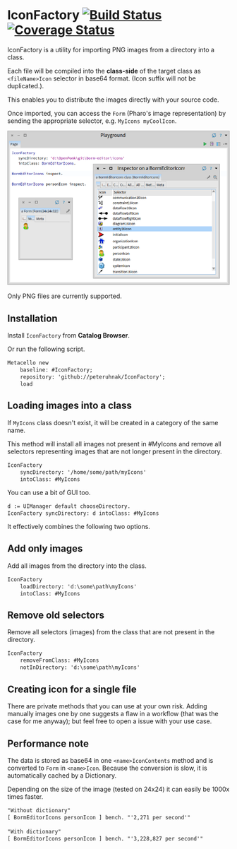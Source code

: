# IconFactory [![Build Status](https://travis-ci.org/peteruhnak/IconFactory.svg?branch=master)](https://travis-ci.org/peteruhnak/IconFactory) [![Coverage Status](https://coveralls.io/repos/github/peteruhnak/IconFactory/badge.svg?branch=master)](https://coveralls.io/github/peteruhnak/IconFactory?branch=master)

IconFactory is a utility for importing PNG images from a directory into a class.

Each file will be compiled into the **class-side** of the target class as `<fileName>Icon` selector in base64 format. (Icon suffix will not be duplicated.).

This enables you to distribute the images directly with your source code.

Once imported, you can access the `Form` (Pharo's image representation) by sending the appropriate selector, e.g. `MyIcons myCoolIcon`.

![](figures/playground-demo.png)

Only PNG files are currently supported.

## Installation

Install `IconFactory` from **Catalog Browser**.

Or run the following script.

```
Metacello new
    baseline: #IconFactory;
    repository: 'github://peteruhnak/IconFactory';
    load
```

## Loading images into a class

If `MyIcons` class doesn't exist, it will be created in a category of the same name.

This method will install all images not present in #MyIcons and remove all selectors representing images that are not longer present in the directory.

```st
IconFactory
	syncDirectory: '/home/some/path/myIcons'
	intoClass: #MyIcons
```

You can use a bit of GUI too.

```
d := UIManager default chooseDirectory.
IconFactory syncDirectory: d intoClass: #MyIcons
```

It effectively combines the following two options.

## Add only images

Add all images from the directory into the class.

```st
IconFactory
	loadDirectory: 'd:\some\path\myIcons'
	intoClass: #MyIcons
```

## Remove old selectors

Remove all selectors (images) from the class that are not present in the directory.

```st
IconFactory
	removeFromClass: #MyIcons
	notInDirectory: 'd:\some\path\myIcons'
```

## Creating icon for a single file

There are private methods that you can use at your own risk. Adding manually images one by one suggests a flaw in a workflow (that was the case for me anyway); but feel free to open a issue with your use case.

## Performance note

The data is stored as base64 in one `<name>IconContents` method and is converted to `Form` in `<name>Icon`. Because the conversion is slow, it is automatically cached by a Dictionary.

Depending on the size of the image (tested on 24x24) it can easily be 1000x times faster.

```st
"Without dictionary"
[ BormEditorIcons personIcon ] bench. "'2,271 per second'"

"With dictionary"
[ BormEditorIcons personIcon ] bench. "'3,228,827 per second'"
```
